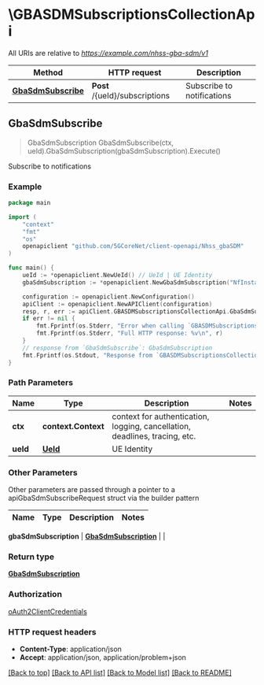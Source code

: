 # \GBASDMSubscriptionsCollectionApi

All URIs are relative to *https://example.com/nhss-gba-sdm/v1*

Method | HTTP request | Description
------------- | ------------- | -------------
[**GbaSdmSubscribe**](GBASDMSubscriptionsCollectionApi.md#GbaSdmSubscribe) | **Post** /{ueId}/subscriptions | Subscribe to notifications



## GbaSdmSubscribe

> GbaSdmSubscription GbaSdmSubscribe(ctx, ueId).GbaSdmSubscription(gbaSdmSubscription).Execute()

Subscribe to notifications

### Example

```go
package main

import (
    "context"
    "fmt"
    "os"
    openapiclient "github.com/5GCoreNet/client-openapi/Nhss_gbaSDM"
)

func main() {
    ueId := *openapiclient.NewUeId() // UeId | UE Identity
    gbaSdmSubscription := *openapiclient.NewGbaSdmSubscription("NfInstanceId_example", "CallbackReference_example", []string{"MonitoredResourceUris_example"}) // GbaSdmSubscription | 

    configuration := openapiclient.NewConfiguration()
    apiClient := openapiclient.NewAPIClient(configuration)
    resp, r, err := apiClient.GBASDMSubscriptionsCollectionApi.GbaSdmSubscribe(context.Background(), ueId).GbaSdmSubscription(gbaSdmSubscription).Execute()
    if err != nil {
        fmt.Fprintf(os.Stderr, "Error when calling `GBASDMSubscriptionsCollectionApi.GbaSdmSubscribe``: %v\n", err)
        fmt.Fprintf(os.Stderr, "Full HTTP response: %v\n", r)
    }
    // response from `GbaSdmSubscribe`: GbaSdmSubscription
    fmt.Fprintf(os.Stdout, "Response from `GBASDMSubscriptionsCollectionApi.GbaSdmSubscribe`: %v\n", resp)
}
```

### Path Parameters


Name | Type | Description  | Notes
------------- | ------------- | ------------- | -------------
**ctx** | **context.Context** | context for authentication, logging, cancellation, deadlines, tracing, etc.
**ueId** | [**UeId**](.md) | UE Identity | 

### Other Parameters

Other parameters are passed through a pointer to a apiGbaSdmSubscribeRequest struct via the builder pattern


Name | Type | Description  | Notes
------------- | ------------- | ------------- | -------------

 **gbaSdmSubscription** | [**GbaSdmSubscription**](GbaSdmSubscription.md) |  | 

### Return type

[**GbaSdmSubscription**](GbaSdmSubscription.md)

### Authorization

[oAuth2ClientCredentials](../README.md#oAuth2ClientCredentials)

### HTTP request headers

- **Content-Type**: application/json
- **Accept**: application/json, application/problem+json

[[Back to top]](#) [[Back to API list]](../README.md#documentation-for-api-endpoints)
[[Back to Model list]](../README.md#documentation-for-models)
[[Back to README]](../README.md)

